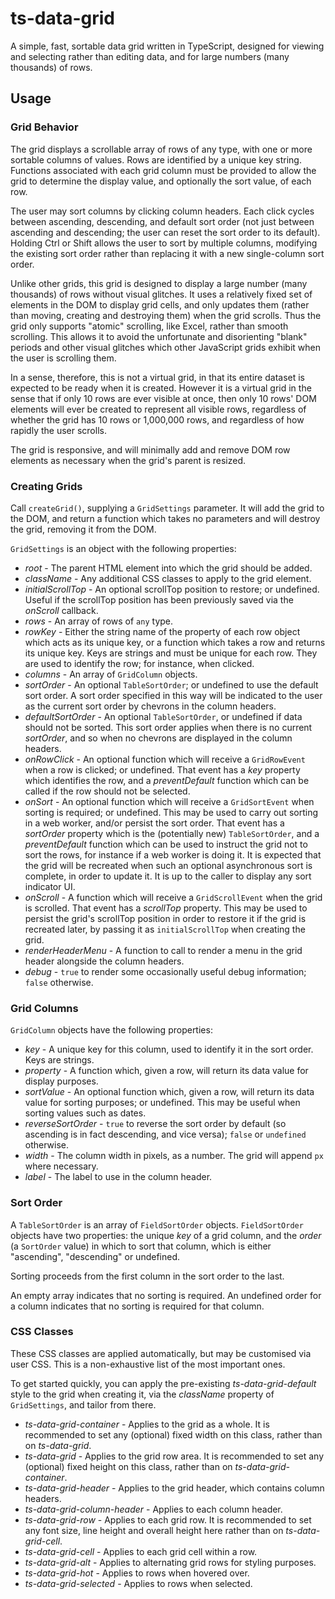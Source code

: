 # ts-data-grid

A simple, fast, sortable data grid written in TypeScript, designed for viewing and selecting rather than editing data, and for large numbers (many thousands) of rows.

## Usage

### Grid Behavior

The grid displays a scrollable array of rows of any type, with one or more sortable columns of values. Rows are identified by a unique key string. Functions associated with each grid column must be provided to allow the grid to determine the display value, and optionally the sort value, of each row.

The user may sort columns by clicking column headers. Each click cycles between ascending, descending, and default sort order (not just between ascending and descending; the user can reset the sort order to its default). Holding Ctrl or Shift allows the user to sort by multiple columns, modifying the existing sort order rather than replacing it with a new single-column sort order.

Unlike other grids, this grid is designed to display a large number (many thousands) of rows without visual glitches. It uses a relatively fixed set of elements in the DOM to display grid cells, and only updates them (rather than moving, creating and destroying them) when the grid scrolls. Thus the grid only supports "atomic" scrolling, like Excel, rather than smooth scrolling. This allows it to avoid the unfortunate and disorienting "blank" periods and other visual glitches which other JavaScript grids exhibit when the user is scrolling them.

In a sense, therefore, this is not a virtual grid, in that its entire dataset is expected to be ready when it is created. However it is a virtual grid in the sense that if only 10 rows are ever visible at once, then only 10 rows' DOM elements will ever be created to represent all visible rows, regardless of whether the grid has 10 rows or 1,000,000 rows, and regardless of how rapidly the user scrolls.

The grid is responsive, and will minimally add and remove DOM row elements as necessary when the grid's parent is resized.

### Creating Grids

Call `createGrid()`, supplying a `GridSettings` parameter. It will add the grid to the DOM, and return a function which takes no parameters and will destroy the grid, removing it from the DOM.

`GridSettings` is an object with the following properties:

* *root* - The parent HTML element into which the grid should be added.
* *className* - Any additional CSS classes to apply to the grid element.
* *initialScrollTop* - An optional scrollTop position to restore; or undefined. Useful if the scrollTop position has been previously saved via the *onScroll* callback.
* *rows* - An array of rows of `any` type.
* *rowKey* - Either the string name of the property of each row object which acts as its unique key, or a function which takes a row and returns its unique key. Keys are strings and must be unique for each row. They are used to identify the row; for instance, when clicked.
* *columns* - An array of `GridColumn` objects.
* *sortOrder* - An optional `TableSortOrder`; or undefined to use the default sort order. A sort order specified in this way will be indicated to the user as the current sort order by chevrons in the column headers.
* *defaultSortOrder* - An optional `TableSortOrder`, or undefined if data should not be sorted. This sort order applies when there is no current *sortOrder*, and so when no chevrons are displayed in the column headers.
* *onRowClick* - An optional function which will receive a `GridRowEvent` when a row is clicked; or undefined. That event has a *key* property which identifies the row, and a *preventDefault* function which can be called if the row should not be selected.
* *onSort* - An optional function which will receive a `GridSortEvent` when sorting is required; or undefined. This may be used to carry out sorting in a web worker, and/or persist the sort order. That event has a *sortOrder* property which is the (potentially new) `TableSortOrder`, and a *preventDefault* function which can be used to instruct the grid not to sort the rows, for instance if a web worker is doing it. It is expected that the grid will be recreated when such an optional asynchronous sort is complete, in order to update it. It is up to the caller to display any sort indicator UI.
* *onScroll* - A function which will receive a `GridScrollEvent` when the grid is scrolled. That event has a *scrollTop* property. This may be used to persist the grid's scrollTop position in order to restore it if the grid is recreated later, by passing it as `initialScrollTop` when creating the grid.
* *renderHeaderMenu* - A function to call to render a menu in the grid header alongside the column headers.
* *debug* - `true` to render some occasionally useful debug information; `false` otherwise.

### Grid Columns

`GridColumn` objects have the following properties:

* *key* - A unique key for this column, used to identify it in the sort order. Keys are strings.
* *property* - A function which, given a row, will return its data value for display purposes.
* *sortValue* - An optional function which, given a row, will return its data value for sorting purposes; or undefined. This may be useful when sorting values such as dates.
* *reverseSortOrder* - `true` to reverse the sort order by default (so ascending is in fact descending, and vice versa); `false` or `undefined` otherwise.
* *width* - The column width in pixels, as a number. The grid will append `px` where necessary.
* *label* - The label to use in the column header.

### Sort Order

A `TableSortOrder` is an array of `FieldSortOrder` objects. `FieldSortOrder` objects have two properties: the unique *key* of a grid column, and the *order* (a `SortOrder` value) in which to sort that column, which is either "ascending", "descending" or undefined.

Sorting proceeds from the first column in the sort order to the last.

An empty array indicates that no sorting is required. An undefined order for a column indicates that no sorting is required for that column.

### CSS Classes

These CSS classes are applied automatically, but may be customised via user CSS. This is a non-exhaustive list of the most important ones.

To get started quickly, you can apply the pre-existing *ts-data-grid-default* style to the grid when creating it, via the *className* property of `GridSettings`, and tailor from there.

* *ts-data-grid-container* - Applies to the grid as a whole. It is recommended to set any (optional) fixed width on this class, rather than on *ts-data-grid*.
* *ts-data-grid* - Applies to the grid row area. It is recommended to set any (optional) fixed height on this class, rather than on *ts-data-grid-container*.
* *ts-data-grid-header* - Applies to the grid header, which contains column headers.
* *ts-data-grid-column-header* - Applies to each column header.
* *ts-data-grid-row* - Applies to each grid row. It is recommended to set any font size, line height and overall height here rather than on *ts-data-grid-cell*.
* *ts-data-grid-cell* - Applies to each grid cell within a row.
* *ts-data-grid-alt* - Applies to alternating grid rows for styling purposes.
* *ts-data-grid-hot* - Applies to rows when hovered over.
* *ts-data-grid-selected* - Applies to rows when selected.
